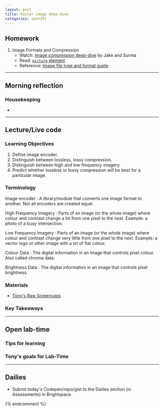 ```yaml
---
layout: post
title: Raster image deep-dive
categories: cpnt201
---
```


## Homework
1. Image Formats and Compression
    - Watch: [Image compression deep-dive](https://youtu.be/F1kYBnY6mwg) by Jake and Surma
    - Read: [`picture` element](https://developer.mozilla.org/en-US/docs/Web/HTML/Element/picture)
    - Reference: [Image file type and format guide](https://developer.mozilla.org/en-US/docs/Web/Media/Formats/Image_types)

---

## Morning reflection
### Housekeeping
- 

---

## Lecture/Live code
### Learning Objectives
1. Define image encoder.
2. Distinguish between lossless, lossy compression.
3. Distinguish between high and low frequency imagery.
4. Predict whether lossless or lossy compression will be best for a particular image.

### Terminology
<dl>
Image encoder
: A library/module that converts one image format to another. Not all encoders are created equal.

High Frequency Imagery
: Parts of an image (or the whole image) where colour and contrast change a lot from one pixel to the next. Example: a photo of a busy intersection.

Low Frequency Imagery
: Parts of an image (or the whole image) where colour and contrast change very little from one pixel to the next. Example: a vector logo or other image with a lot of flat colour.

Colour Data
: The digital information in an image that controls pixel colour. Also called chroma data.

Brightness Data
: The digital information in an image that controls pixel brightness.

### Materials
- [Tony's Raw Screencaps](https://github.com/sait-wbdv/assets/)

### Key Takeaways

---

## Open lab-time
### Tips for learning
### Tony's goals for Lab-Time

---

## Dailies
- Submit today's Codepen/repo/gist to the Dailies section (in Assessments) in Brightspace.

{% endcomment %}
